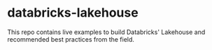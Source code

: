 # databricks-lakehouse
This repo contains live examples to build Databricks' Lakehouse and recommended best practices from the field.
